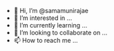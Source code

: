 - 👋 Hi, I’m @samamunirajae
- 👀 I’m interested in ...
- 🌱 I’m currently learning ...
- 💞️ I’m looking to collaborate on ...
- 📫 How to reach me ...

<!---
samamunirajae/samamunirajae is a ✨ special ✨ repository because its `README.md` (this file) appears on your GitHub profile.
You can click the Preview link to take a look at your changes.
--->
